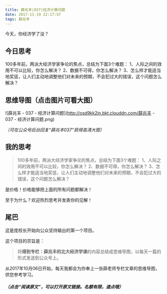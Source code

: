 ```yaml
---
title: 薛兆丰|037|经济计算问题
date: 2017-11-19 22:17:57
tags: 薛兆丰
---
```


今天，你经济学了没？

## 今日思考

100多年前，两派大经济学家争论的焦点，总结为下面3个难题：
1、人际之间的效用不可以比较，你怎么解决？
2、数据不可得，你怎么解决？
3、怎么样才能适当地奖惩，让人们主动地调整他们对未来的预期，不会犯过大的错误，这个问题怎么解决？

## 思维导图（点击图片可看大图）

![薛兆丰 - 037 - 经济计算问题](http://osd9kk2in.bkt.clouddn.com/薛兆丰 - 037 - 经济计算问题.png)

*（可在公众号后台回复“薛兆丰037”获得高清大图）*

## 我的思考

> 100多年前，两派大经济学家争论的焦点，总结为下面3个难题：
1、人际之间的效用不可以比较，你怎么解决？
2、数据不可得，你怎么解决？
3、怎么样才能适当地奖惩，让人们主动地调整他们对未来的预期，不会犯过大的错误，这个问题怎么解决？

是价格！价格能够把上面的所有问题都解决！

至于为什么？欢迎热烈思考并发表你的见解！

## 尾巴

这是庞校长开始向公众坚持输出的第一个项目。

这个项目的宗旨是：

> 将**得到专栏：薛兆丰的北大经济学课**的内容总结成思维导图，以每天一篇的形式发送到公众号上。

从2017年10月06日开始，每天我都会为你奉上一张薛老师专栏文章的思维导图，供您参考学习。

##### *（点击“阅读原文”，可以打开原文链接。名额有限，速点哦）*



